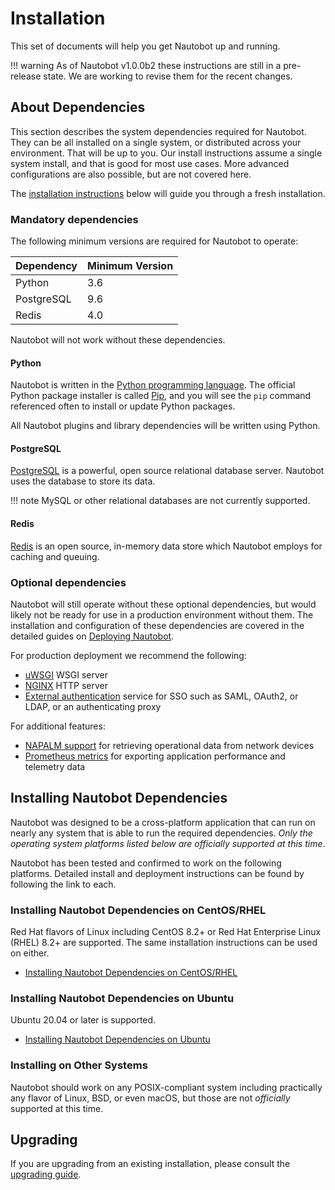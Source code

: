 # Installation

This set of documents will help you get Nautobot up and running.

!!! warning
    As of Nautobot v1.0.0b2 these instructions are still in a pre-release state. We are working to revise them for the recent changes.

## About Dependencies

This section describes the system dependencies required for Nautobot. They can be all installed on a single system, or distributed across your environment. That will be up to you. Our install instructions assume a single system install, and that is good for most use cases. More advanced configurations are also possible, but are not covered here.

The [installation instructions](#installing-nautobot-dependencies) below will guide you through a fresh installation.

### Mandatory dependencies

The following minimum versions are required for Nautobot to operate:

| Dependency | Minimum Version |
|------------|-----------------|
| Python     | 3.6             |
| PostgreSQL | 9.6             |
| Redis      | 4.0             |

Nautobot will not work without these dependencies.

#### Python

Nautobot is written in the [Python programming language](https://www.python.org/). The official Python package installer
is called [Pip](https://pip.pypa.io/en/stable/), and you will see the `pip` command referenced often to install or
update Python packages.

All Nautobot plugins and library dependencies will be written using Python.

#### PostgreSQL

[PostgreSQL](https://www.postgresql.org) is a powerful, open source relational database server. Nautobot uses the database to store its data.

!!! note
    MySQL or other relational databases are not currently supported.

#### Redis

[Redis](https://redis.io/) is an open source, in-memory data store which Nautobot employs for caching and queuing.

### Optional dependencies

Nautobot will still operate without these optional dependencies, but would likely not be ready for use in a production
environment without them. The installation and configuration of these dependencies are covered in the detailed guides on
[Deploying Nautobot](deploying-nautobot).

For production deployment we recommend the following:

- [uWSGI](https://uwsgi-docs.readthedocs.io/en/latest/) WSGI server
- [NGINX](https://www.nginx.com/resources/wiki/) HTTP server
- [External authentication](external-authentication) service for SSO such as SAML, OAuth2, or LDAP, or an authenticating proxy

For additional features:

- [NAPALM support](../additional-features/napalm) for retrieving operational data from network devices
- [Prometheus metrics](../additional-features/prometheus-metrics) for exporting application performance and telemetry data

## Installing Nautobot Dependencies

Nautobot was designed to be a cross-platform application that can run on nearly any system that is able to run the
required dependencies. *Only the operating system platforms listed below are officially supported at this time*.

Nautobot has been tested and confirmed to work on the following platforms. Detailed install and deployment instructions
can be found by following the link to each.

### Installing Nautobot Dependencies on CentOS/RHEL

Red Hat flavors of Linux including CentOS 8.2+ or Red Hat Enterprise Linux (RHEL) 8.2+ are supported. The same installation instructions can be used on either.

- [Installing Nautobot Dependencies on CentOS/RHEL](centos)

### Installing Nautobot Dependencies on Ubuntu

Ubuntu 20.04 or later is supported.

- [Installing Nautobot Dependencies on Ubuntu](ubuntu)

### Installing on Other Systems

Nautobot should work on any POSIX-compliant system including practically any flavor of Linux, BSD, or even macOS, but those are not *officially* supported at this time.

## Upgrading

If you are upgrading from an existing installation, please consult the [upgrading guide](upgrading.md).
